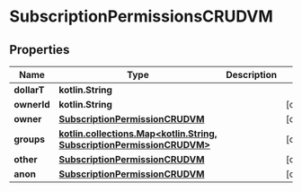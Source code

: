 
# SubscriptionPermissionsCRUDVM

## Properties
Name | Type | Description | Notes
------------ | ------------- | ------------- | -------------
**dollarT** | **kotlin.String** |  | 
**ownerId** | **kotlin.String** |  |  [optional]
**owner** | [**SubscriptionPermissionCRUDVM**](SubscriptionPermissionCRUDVM.md) |  |  [optional]
**groups** | [**kotlin.collections.Map&lt;kotlin.String, SubscriptionPermissionCRUDVM&gt;**](SubscriptionPermissionCRUDVM.md) |  |  [optional]
**other** | [**SubscriptionPermissionCRUDVM**](SubscriptionPermissionCRUDVM.md) |  |  [optional]
**anon** | [**SubscriptionPermissionCRUDVM**](SubscriptionPermissionCRUDVM.md) |  |  [optional]



